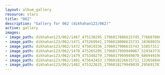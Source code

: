 ```yaml
---
layout: album_gallery
resource: stars
title: "062"
description: "Gallery for 062 (dikhahan123/062)"
active: gallery
images:
- image_path: dikhahan123/062/1467_475130295_1706017886615745_7766870601484473850_n.jpg
- image_path: dikhahan123/062/1471_475269941_1706018006615733_1036802566329782175_n.jpg
- image_path: dikhahan123/062/1472_475019336_1706017906615743_5385731177625026324_n.jpg
- image_path: dikhahan123/062/1478_475265295_1706017999949067_5193437382023025347_n.jpg
- image_path: dikhahan123/062/1479_475340279_1706017969949070_6869491909769342861_n.jpg
- image_path: dikhahan123/062/1481_475642453_1706018226615711_1326568402133399412_n.jpg
- image_path: dikhahan123/062/1482_475322625_1706018279949039_2956917811453446459_n.jpg
---
```

